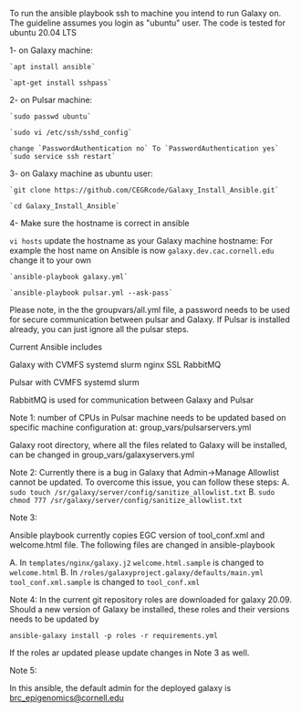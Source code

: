 
To run the ansible playbook ssh to machine you intend to run Galaxy on. The guideline assumes you login as "ubuntu" user. The code is tested for ubuntu 20.04 LTS

1- on Galaxy machine:

    `apt install ansible`

    `apt-get install sshpass`

2- on Pulsar machine:

    `sudo passwd ubuntu`

    `sudo vi /etc/ssh/sshd_config`

    change `PasswordAuthentication no` To `PasswordAuthentication yes`
    `sudo service ssh restart`

3- on Galaxy machine as ubuntu user:
  
    `git clone https://github.com/CEGRcode/Galaxy_Install_Ansible.git`
    
    `cd Galaxy_Install_Ansible`
    

4- Make sure the hostname is correct in ansible

   `vi hosts` update the hostname as your Galaxy machine hostname: For example the host name on Ansible is now `galaxy.dev.cac.cornell.edu` change it to your own

 
    `ansible-playbook galaxy.yml`

    `ansible-playbook pulsar.yml --ask-pass`


Please note, in the the groupvars/all.yml file, a password needs to be used for secure communication between pulsar and Galaxy.
If Pulsar is installed already, you can just ignore all the pulsar steps.

Current Ansible includes

Galaxy with
  CVMFS
  systemd
  slurm
  nginx
  SSL
  RabbitMQ

Pulsar with
  CVMFS
  systemd
  slurm

RabbitMQ is used for communication between Galaxy and Pulsar


Note 1:
number of CPUs in Pulsar machine needs to be updated based on specific machine configuration at:
group_vars/pulsarservers.yml

Galaxy root directory, where all the files related to Galaxy will be installed, can be changed in group_vars/galaxyservers.yml


Note 2:
 Currently there is a bug in Galaxy that Admin->Manage Allowlist cannot be updated. To overcome this issue, you can follow these steps:
A. `sudo touch /sr/galaxy/server/config/sanitize_allowlist.txt`
B. `sudo chmod 777 /sr/galaxy/server/config/sanitize_allowlist.txt`

Note 3:

Ansible playbook currently copies EGC version of tool_conf.xml and welcome.html file.
The following files are changed in ansible-playbook

A. In `templates/nginx/galaxy.j2`  `welcome.html.sample` is changed to `welcome.html`
B. In `/roles/galaxyproject.galaxy/defaults/main.yml` `tool_conf.xml.sample` is changed to `tool_conf.xml`

Note 4: 
In the current git repository roles are downloaded for galaxy 20.09. Should a new version of Galaxy be installed, these roles and their versions needs to be updated by

`ansible-galaxy install -p roles -r requirements.yml`

If the roles ar updated please update changes in Note 3 as well.
 
Note 5: 

In this ansible, the default admin for the deployed galaxy is brc_epigenomics@cornell.edu
